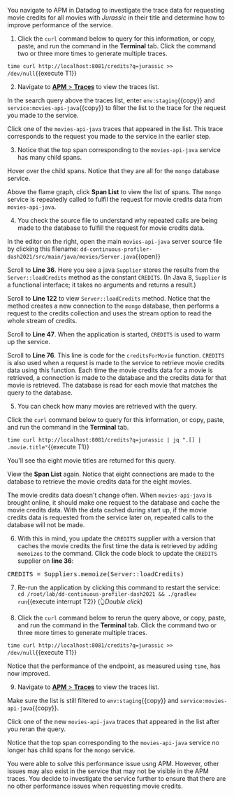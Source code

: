 You navigate to APM in Datadog to investigate the trace data for requesting movie credits for all movies with _Jurassic_ in their title and determine how to improve performance of the service.

1. Click the `curl` command below to query for this information, or copy, paste, and run the command in the **Terminal** tab. Click the command two or three more times to generate multiple traces.

  `time curl http://localhost:8081/credits?q=jurassic >> /dev/null`{{execute T1}}

2. Navigate to <a href="https://app.datadoghq.com/apm/traces" target="_datadog">**APM** > **Traces**</a> to view the traces list.

  In the search query above the traces list, enter `env:staging`{{copy}} and `service:movies-api-java`{{copy}} to filter the list to the trace for the request you made to the service.

  Click one of the `movies-api-java` traces that appeared in the list. This trace corresponds to the request you made to the service in the earlier step.

3. Notice that the top span corresponding to the `movies-api-java` service has many child spans. 

  Hover over the child spans. Notice that they are all for the `mongo` database service.

  Above the flame graph, click **Span List** to view the list of spans. The `mongo` service is repeatedly called to fulfil the request for movie credits data from `movies-api-java`.
  
4. You check the source file to understand why repeated calls are being made to the database to fulfill the request for movie credits data.

  In the editor on the right, open the main `movies-api-java` server source file by clicking this filename: `dd-continuous-profiler-dash2021/src/main/java/movies/Server.java`{{open}}

  Scroll to **Line 36**. Here you see a java `Supplier` stores the results from the `Server::loadCredits` method as the constant `CREDITS`. (In Java 8, `Supplier` is a functional interface; it takes no arguments and returns a result.)
  
  Scroll to **Line 122** to view `Server::loadCredits` method. Notice that the method creates a new connection to the `mongo` database, then performs a request to the credits collection and uses the stream option to read the whole stream of credits.

  Scroll to **Line 47**. When the application is started, `CREDITS` is used to warm up the service.

  Scroll to **Line 76**. This line is code for the `creditsForMovie` function. `CREDITS` is also used when a request is made to the service to retrieve movie credits data using this function. Each time the movie credits data for a movie is retrieved, a connection is made to the database and the credits data for that movie is retrieved. The database is read for each movie that matches the query to the database.

5. You can check how many movies are retrieved with the query.

  Click the `curl` command below to query for this information, or copy, paste, and run the command in the **Terminal** tab. 

  `time curl http://localhost:8081/credits?q=jurassic | jq ".[] | .movie.title"`{{execute T1}}

  You'll see tha eight movie titles are returned for this query.

  View the **Span List** again. Notice that eight connections are made to the database to retrieve the movie credits data for the eight movies.     

  The movie credits data doesn't change often. When `movies-api-java` is brought online, it should make one request to the database and cache the movie credits data. With the data cached during start up, if the movie credits data is requested from the service later on, repeated calls to the database will not be made.

6. With this in mind, you update the `CREDITS` supplier with a version that caches the movie credits the first time the data is retrieved by adding `memoizes` to the command. Click the code block to update the `CREDITS` supplier on **line 36**:

  <pre class="file" data-filename="dd-continuous-profiler-dash2021/src/main/java/movies/Server.java" data-target="insert" data-marker="CREDITS = Server::loadCredits">CREDITS = Suppliers.memoize(Server::loadCredits)</pre>

7. Re-run the application by clicking this command to restart the service: `cd /root/lab/dd-continuous-profiler-dash2021 && ./gradlew run`{{execute interrupt T2}} (👆_Double click_)

8. Click the `curl` command below to rerun the query above, or copy, paste, and run the command in the **Terminal** tab. Click the command two or three more times to generate multiple traces.

  `time curl http://localhost:8081/credits?q=jurassic >> /dev/null`{{execute T1}}

  Notice that the performance of the endpoint, as measured using `time`, has now improved.

9. Navigate to <a href="https://app.datadoghq.com/apm/traces" target="_datadog">**APM** > **Traces**</a> to view the traces list.

  Make sure the list is still filtered to `env:staging`{{copy}} and `service:movies-api-java`{{copy}}.

  Click one of the new `movies-api-java` traces that appeared in the list after you reran the query.

  Notice that the top span corresponding to the `movies-api-java` service no longer has child spans for the `mongo` service. 

You were able to solve this performance issue usng APM. However, other issues may also exist in the service that may not be visible in the APM traces. You decide to investigate the service further to ensure that there are no other performance issues when requesting movie credits.
